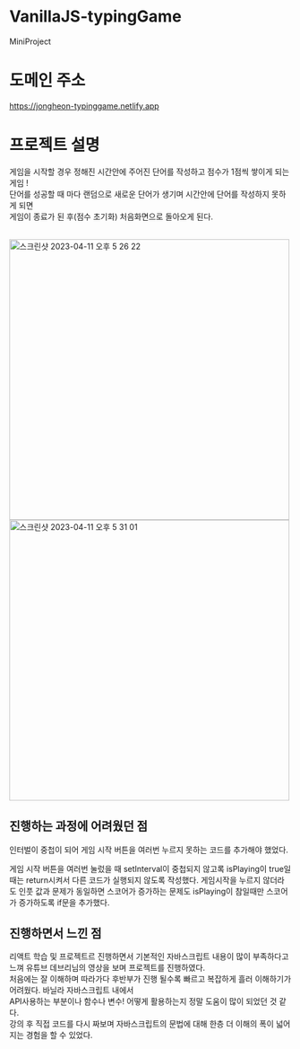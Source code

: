# VanillaJS-typingGame
 MiniProject 
# 도메인 주소
https://jongheon-typinggame.netlify.app

# 프로젝트 설명
게임을 시작할 경우 정해진 시간안에 주어진 단어를 작성하고 점수가 1점씩 쌓이게 되는 게임 ! </br>
단어를 성공할 때 마다 랜덤으로 새로운 단어가 생기며 시간안에 단어를 작성하지 못하게 되면 </br>
게임이 종료가 된 후(점수 초기화) 처음화면으로 돌아오게 된다.

</br>

<img width="500" alt="스크린샷 2023-04-11 오후 5 26 22" src="https://user-images.githubusercontent.com/112137464/231101854-0eacbb13-2f0c-44de-8250-3b64f239e588.png">

</br>

<img width="500" alt="스크린샷 2023-04-11 오후 5 31 01" src="https://user-images.githubusercontent.com/112137464/231102752-9c0a3df1-194f-42c7-8d11-3ca3913b4731.png">



## 진행하는 과정에 어려웠던 점

인터벌이 중첩이 되어 게임 시작 버튼을 여러번 누르지 못하는 코드를 추가해야 했었다.

게임 시작 버튼을 여러번 눌렀을 때 setInterval이 중첩되지 않고록 isPlaying이 true일 때는 return시켜서 다른 코드가 실행되지 않도록 작성했다.
게임시작을 누르지 않더라도 인풋 값과 문제가 동일하면 스코어가 증가하는 문제도 isPlaying이 참일때만 스코어가 증가하도록 if문을 추가했다.

## 진행하면서 느낀 점

리액트 학습 및 프로젝트르 진행하면서 기본적인 자바스크립트 내용이 많이 부족하다고 느껴 유튜브 데브리님의 영상을 보며 프로젝트를 진행하였다. </br>
처음에는 잘 이해하며 따라가다 후반부가 진행 될수록 빠르고 복잡하게 흘러 이해하기가 어려웠다. 바닐라 자바스크립트 내에서 </br>
 API사용하는 부분이나 함수나 변수! 어떻게 활용하는지 정말 도움이 많이 되었던 것 같다. </br>
강의 후 직접 코드를 다시 짜보며 자바스크립트의 문법에 대해 한층 더 이해의 폭이 넓어지는 경험을 할 수 있었다.
